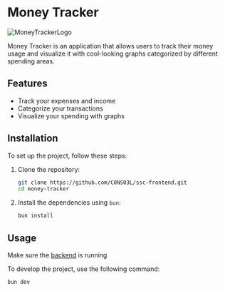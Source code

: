 # Money Tracker

![MoneyTrackerLogo](https://github.com/user-attachments/assets/4a2329c8-f644-4278-b37e-18a7c6897e60)

Money Tracker is an application that allows users to track their money usage and visualize it with cool-looking graphs categorized by different spending areas.

## Features

- Track your expenses and income
- Categorize your transactions
- Visualize your spending with graphs

## Installation

To set up the project, follow these steps:

1. Clone the repository:

   ```sh
   git clone https://github.com/C0NS03L/ssc-frontend.git
   cd money-tracker
   ```

2. Install the dependencies using `bun`:
   ```sh
   bun install
   ```

## Usage

Make sure the [backend](https://github.com/C0NS03L/ssc-backend) is running

To develop the project, use the following command:

```sh
bun dev
```
